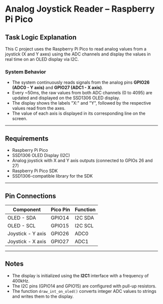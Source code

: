 # Analog Joystick Reader – Raspberry Pi Pico

## Task Logic Explanation

This C project uses the Raspberry Pi Pico to read analog values from a joystick (X and Y axes) using the ADC channels and display the values in real time on an OLED display via I2C.

### System Behavior

- The system continuously reads signals from the analog pins **GPIO26 (ADC0 - Y axis)** and **GPIO27 (ADC1 - X axis)**.
- Every ~50ms, the raw values from both ADC channels (0 to 4095) are updated and displayed on the SSD1306 OLED display.
- The display shows the labels "X:" and "Y", followed by the respective values read from the axes.
- The value of each axis is displayed in its corresponding line on the screen.

---

## Requirements

- Raspberry Pi Pico  
- SSD1306 OLED Display (I2C)  
- Analog joystick with X and Y axis outputs (connected to GPIOs 26 and 27)  
- Raspberry Pi Pico SDK  
- SSD1306-compatible library for the SDK  

---

## Pin Connections

| Component         | Pico Pin | Function       |
|-------------------|----------|----------------|
| OLED - SDA        | GPIO14   | I2C SDA        |
| OLED - SCL        | GPIO15   | I2C SCL        |
| Joystick - Y axis | GPIO26   | ADC0           |
| Joystick - X axis | GPIO27   | ADC1           |

---

## Notes

- The display is initialized using the **I2C1** interface with a frequency of 400kHz.
- The I2C pins (GPIO14 and GPIO15) are configured with pull-up resistors.
- The function `draw_int_on_oled()` converts integer ADC values to strings and writes them to the display.
